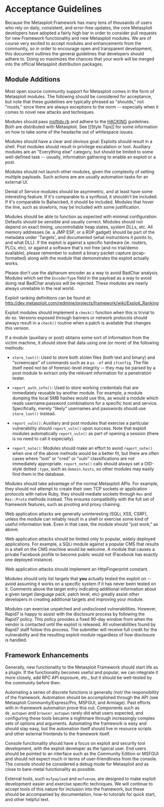 # Acceptance Guidelines

Because the Metasploit Framework has many tens of thousands of users who rely on daily, consistent, and error-free updates, the core Metasploit developers have adopted a fairly high bar in order to consider pull requests for new Framework functionality and new Metasploit modules. We are of course very excited to accept modules and enhancements from the community, so in order to encourage open and transparent development, this document outlines the general guidelines that developers should adhere to. Doing so maximizes the chances that your work will be merged into the official Metasploit distribution packages.

## Module Additions

Most open source community support for Metasploit comes in the form of Metasploit modules. The following should be considered for acceptance, but note that these guidelines are typically phrased as "shoulds," not "musts," since there are always exceptions to the norm -- especially when it comes to novel new attacks and techniques.

Modules should pass [msftidy.rb](https://github.com/rapid7/metasploit-framework/blob/master/tools/msftidy.rb) and adhere to the [HACKING](https://github.com/rapid7/metasploit-framework/blob/master/HACKING) guidelines. Both are distributed with Metasploit. See [[Style Tips]] for some information on how to take some of the headache out of whitespace issues.

Modules should have a clear and obvious goal: Exploits should result in a shell. Post modules should result in privilege escalation or loot. Auxiliary modules are an "Everything else" category, but should be limited to some well-defined task -- usually, information gathering to enable an exploit or a post.

Modules should not launch other modules, given the complexity of setting multiple payloads. Such actions are are usually automation tasks for an external UI.

Denial of Service modules should be asymmetric, and at least have some interesting feature. If it's comparable to a synflood, it shouldn't be included. If it's comparable to Baliwicked, it should be included. Modules that hover the line, such as slowloris, may be included with some justification.

Modules should be able to function as expected with minimal configuration. Defaults should be sensible and usually correct. Modules should not depend on exact timing, uncontrollable heap states, system DLLs, etc. All memory addresses (ie. a JMP ESP, or a ROP gadget) should be part of the metadata under 'Targets', and documented (what instructions it points to, and what DLL). If the exploit is against a specific hardware (ie. routers, PLCs, etc), or against a software that's not free (and no trial/demo available), please remember to submit a binary packet capture (pcap-formatted) along with the module that demonstrates the exploit actually works.

Please don't use the alphanum encoder as a way to avoid BadChar analysis. Modules which set the `EncoderType` field in the payload as a way to avoid doing real BadChar analysis will be rejected. These modules are nearly always unreliable in the real world.

Exploit ranking definitions can be found at: http://dev.metasploit.com/redmine/projects/framework/wiki/Exploit_Ranking

Exploit modules should implement a `check()` function when this is trivial to do so. Versions exposed through banners or network protocols should always result in a `check()` routine when a patch is available that changes this version.

If a module (auxiliary or post) obtains some sort of information from the victim machine, it should store that data using one (or more) of the following methods:

* `store_loot()`: Used to store both stolen files (both text and binary) and "screencaps" of commands such as a `ps -ef` and `ifconfig`. The file itself need not be of forensic-level integrity -- they may be parsed by a post module to extract only the relevant information for a penetration tester.

* `report_auth_info()`: Used to store working credentials that are immediately reusable by another module. For example, a module dumping the local SMB hashes would use this, as would a module which reads username:password combinations for a specific host and service. Specifically, merely "likely" usernames and passwords should use `store_loot()` instead.

* `report_vuln()`: Auxiliary and post modules that exercise a particular vulnerability should `report_vuln()` upon success. Note that exploit modules automatically `report_vuln()` as part of opening a session (there is no need to call it especially).

* `report_note()`: Modules should make an effort to avoid `report_note()` when one of the above methods would be a better fit, but there are often cases where "loot" or "cred" or "vuln" classifications are not immediately appropriate. `report_note()` calls should always set a OID-style dotted `:type`, such as `domain.hosts`, so other modules may easily find them in the database.

Modules should take advantage of the normal Metasploit APIs. For example, they should not attempt to create their own TCP sockets or application protocols with native Ruby, they should mediate sockets through `Rex` and `Rex::Proto` methods instead. This ensures compatibility with the full set of framework features, such as pivoting and proxy chaining.

Web application attacks are generally uninteresting (SQLi, XSS, CSRF), unless the module can reliably result in a shell or exercise some kind of useful information leak. Even in that case, the module should "just work," as above.

Web application attacks should be limited only to popular, widely deployed applications. For example, a SQLi module against a popular CMS that results in a shell on the CMS machine would be welcome. A module that causes a private Facebook profile to become public would not (Facebook has exactly one deployed instance).

Web application attacks should implement an HttpFingerprint constant.

Modules should only list targets that **you** actually tested the exploit on -- avoid assuming it works on a specific system if it has never been tested on it. Comments above the target entry indicating additional information about a given target (language pack, patch level, etc) greatly assist other developers in creating additional targets and improving your module.

Modules can exercise unpatched and undisclosed vulnerabilities. However, Rapid7 is happy to assist with the disclosure process by following the Rapid7 policy. This policy provides a fixed 90-day window from when the vendor is contacted until the exploit is released. All vulnerabilities found by Rapid7 staff follow this process. The submitter will receive full credit for the vulnerability and the resulting exploit module regardless of how disclosure is handled.

## Framework Enhancements

Generally, new functionality to the Metasploit Framework should start life as a plugin. If the functionality becomes useful and popular, we can integrate it more closely, add RPC API exposure, etc., but it should be well-tested by the community before then.

Automating a series of discrete functions is generally /not/ the responsibility of the framework. Automation should be accomplished through the API (see Metasploit Community/Express/Pro, MSFGUI, and Armiage). Past efforts with in-framework automation prove this out. Components such as `db_autopwn` and `browser_autopwn` rarely did what users expected, and configuring these tools became a nightmare through increasingly complex sets of options and arguments. Automating the framework is easy and should stay easy, but the automation itself should live in resource scripts and other external frontends to the framework itself. 

Console functionality should have a focus on exploit and security tool development, with the exploit developer as the typical user. End users should be pointed to an interface such as the Community Edition or MSFGUI and should not expect much in terms of user-friendliness from the console. The console should be considered a debug mode for Metasploit and as close to bare-metal functionality as possible. 

External tools, such `msfpayload` and `msfvenom`, are designed to make exploit development easier and exercise specific techniques. We will continue to accept tools of this nature for inclusion into the framework, but these should be accompanied by documentation, how-to tutorials for quick start, and other helpful text.
